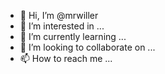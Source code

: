 - 👋 Hi, I’m @mrwiller
- 👀 I’m interested in ...
- 🌱 I’m currently learning ...
- 💞️ I’m looking to collaborate on ...
- 📫 How to reach me ...

<!---
mrwiller/mrwiller is a ✨ special ✨ repository because its `README.md` (this file) appears on your GitHub profile.
You can click the Preview link to take a look at your changes.
--->
